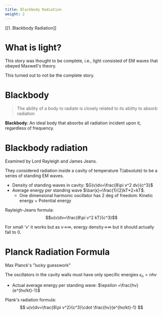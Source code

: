 ```yaml
---
title: Blackbody Radiation
weight: 2
---
```

[[1. Blackbody Radiation]]
# What is light?

This story was thought to be complete, i.e., light consisted of EM waves that obeyed Maxwell's theory.

This turned out to not be the complete story.

# Blackbody

> The ability of a body to radiate is closely related to its ability to absorb radiation

**Blackbody**: An ideal body that absorbs all radiation incident upon it, regardless of frequency.

# Blackbody radiation

Examined by Lord Rayleigh and James Jeans.

They considered radiation inside a cavity of temperature T(absolute) to be a series of standing EM waves.

* Density of standing waves in cavity: $G(v)dv=\frac{8\pi v^2 dv}{c^3}$
* Average energy per standing wave $\bar{ϵ}=\frac{1}{2}kT*2=kT$.
	* One dimensional harmonic oscillator has 2 deg of freedom: Kinetic energy + Potential energy

Rayleigh-Jeans formula: $$u(v)dv=\frac{8\pi v^2 kT}{c^3}$$

For small 'v' it works but as v→∞, energy density→∞ but it should actually fall to 0.

# Planck Radiation Formula

Max Planck's "lucky guesswork"

The oscillators in the cavity walls must have only specific energies $\epsilon _n=nhv$

* Actual average energy per standing wave: $\epsilon =\frac{hv}{e^{hv/kt}-1}$

Plank's radiation formula:
$$
u(v)dv=\frac{8\pi v^2}{c^3}\cdot \frac{hv}{e^{hv/kt}-1}
$$